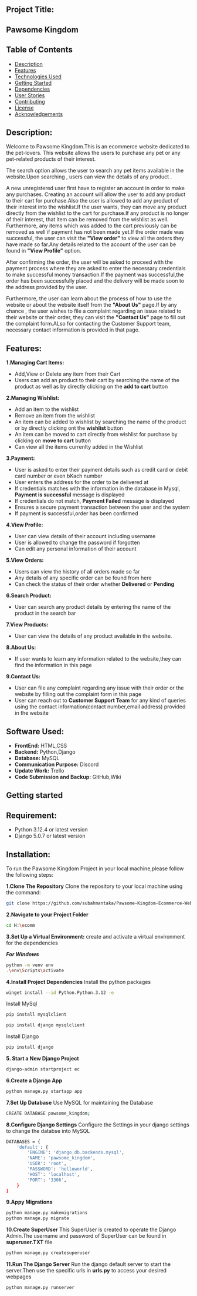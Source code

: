 ## Project Title:
## Pawsome Kingdom

## Table of Contents
- [Description](#description)
- [Features](#features)
- [Technologies Used](#technologies-used)
- [Getting Started](#getting-started)
- [Dependencies](#dependencies)
- [User Stories](#user-stories)
- [Contributing](#contributing)
- [License](#license)
- [Acknowledgements](#acknowledgements)

## Description:
Welcome to Pawsome Kingdom.This is an ecommerce website dedicated to the pet-lovers. This website allows the users to purchase any pet or any pet-related products of their interest.

The search option allows the user to search any pet items available in the website.Upon searching , users can view the details of any product .

A new unregistered user first have to register an account in order to make any purchases.
Creating an account will allow the user to add any product to their cart for purchase.Also the user is allowed to add any product of their interest into the wishlist.If the user wants, they can move any product directly 
from the wishlist to the cart for purchase.If any product is no longer of their interest, that item can be removed from the wishlist as well. Furthermore, any items which was added to the cart previously can be removed
as well if payment has not been made yet.If the order made was successful, the user can visit the **"View order"**  to view all the orders they have made so far.Any details related to the account of the user can be found in 
**"View Profile"** option.

After confirming the order, the user will be asked to proceed with the payment process where they are asked to enter the necessary credentials to make successful money transaction.If the payment was successful,the order has 
been successfully placed and the delivery will be made soon to the address provided by the user.

Furthermore, the user can learn about the process of how to use the website or about the website itself from the **"About Us"** page.If by any chance , the user wishes to file a complaint regarding an issue related to their
website or their order, they can visit the **"Contact Us"** page to fill out the complaint form.ALso for contacting the Customer Support team, necessary contact information is provided in that page.


## Features:
**1.Managing Cart Items:**
- Add,View or Delete any item from their Cart
- Users can add an product to their cart by searching the name of the product as well as by directly clicking on the **add to cart** button

**2.Managing Wishlist:**
- Add an item to the wishlist
- Remove an item from the wishlist
- An item can be added to wishlist by searching the name of the product or by directly clicking ont the **wishlist** button
- An item can be moved to cart directly from wishlist for purchase by clicking on **move to cart** button
- Can view all the items currenlty added in the Wishlist

**3.Payment:**
- User is asked to enter their payment details such as credit card or debit card number or even bKach number
- User enters the address for the order to be delivered at
- If credentials matches with the information in the database in Mysql, **Payment is successful** message is displayed
- If credentials do not match, **Payment Failed** message is displayed
- Ensures a secure payment transaction between the user and the system
- If payment is successful,order has been confirmed

**4.View Profile:**
- User can view details of their account including username
- User is allowed to change the password if forgotten
- Can edit any personal information of their account

**5.View Orders:**
- Users can view the history of all orders made so far
- Any details of any specific order can be found from here
- Can check the status of their order whether **Delivered** or **Pending**

**6.Search Product:**
- User can search any product details by entering the name of the product in the search bar

**7.View Products:**
- User can view the details of any product available in the website.

**8.About Us:**
- If user wants to learn any information related to the website,they can find the information in this page

**9.Contact Us:**
- User can file any complaint regarding any issue with their order or the website by filling out the complaint form in this page
- User can reach out to **Customer Support Team** for any kind of queries using the contact information(contact number,email address) provided in the website

## Software Used:
- **FrontEnd:** HTML,CSS
- **Backend:** Python,Django
- **Database:** MySQL
- **Communication Purpose:** Discord
- **Update Work:** Trello
- **Code Submission and Backup:** GitHub,Wiki

## Getting started
## Requirement:
- Python 3.12.4 or latest version
- Django 5.0.7 or latest version

## Installation:
To run the Pawsome Kingdom Project in your local machine,please follow the following steps:


**1.Clone The Repository**
Clone the repository to your local machine using the command:
```bash
git clone https://github.com/subahmantaka/Pawsome-Kingdom-Ecommerce-Website.git
```


**2.Navigate to your Project Folder**
```bash
cd H:\ecomm
```

**3.Set Up a Virtual Environment:**
create and activate a virtual environment for the dependencies

***For Windows***

```bash
python -m venv env
.\env\Scripts\activate
```

**4.Install Project Dependencies**
Install the python packages
```bash
winget install --id Python.Python.3.12 -e
```

Install MySql
```bash
pip install mysqlclient
```

```bash
pip install django mysqlclient
```

Install Django
```bash
pip install django
```
**5. Start a New Django Project**

```bash
django-admin startproject ec
```
**6.Create a Django App**
```bash
python manage.py startapp app
```

**7.Set Up Database**
Use MySQL for maintaining the Database
```bash
CREATE DATABASE pawsome_kingdom;
```

**8.Configure Django Settings**
Configure the Settings in your django settings to change the databse into MySQL
```bash
DATABASES = {
    'default': {
        'ENGINE': 'django.db.backends.mysql',
        'NAME': 'pawsome_kingdom',  
        'USER': 'root',            
        'PASSWORD': 'helloworld',  
        'HOST': 'localhost',       
        'PORT': '3306',             
    }
}
```
**9.Appy Migrations**
```bash
python manage.py makemigrations
python manage.py migrate
```

**10.Create SuperUser**
This SuperUser is created to operate the Django Admin.The username and password of SuperUser can be found in **superuser.TXT** file
```bash
python manage.py createsuperuser
```

**11.Run The Django Server**
Run the django default server to start the server.Then use the specific urls in **urls.py** to access your desired webpages
```bash
python manage.py runserver
```



 
